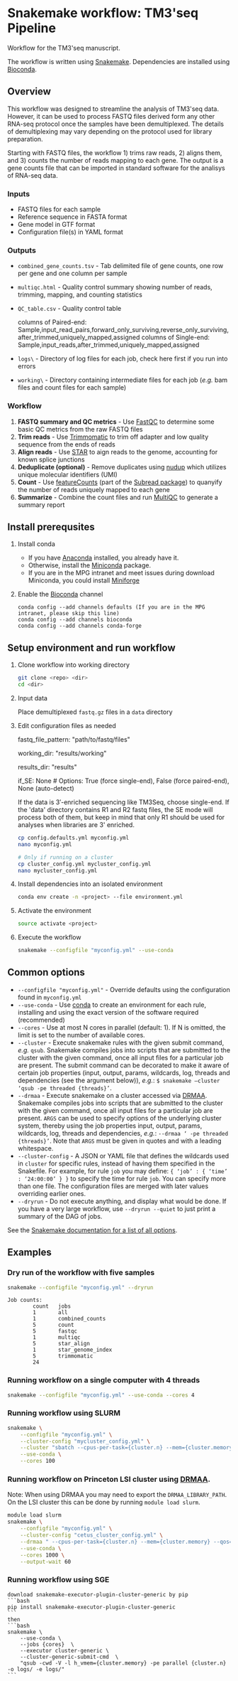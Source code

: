 # Snakemake workflow: TM3'seq Pipeline

Workflow for the TM3'seq manuscript.

The workflow is written using [Snakemake](https://snakemake.readthedocs.io/).
Dependencies are installed using [Bioconda](https://bioconda.github.io/).


## Overview

This workflow was designed to streamline the analysis of TM3'seq data. However, it can be used to process FASTQ files derived form any other RNA-seq protocol once the samples have been demultiplexed. The details of demultiplexing may vary depending on the protocol used for library preparation.

Starting with FASTQ files, the workflow 1) trims raw reads, 2) aligns them, and 3) counts the number of reads mapping to each gene. The output is a gene counts file that can be imported in standard software for the analisys of RNA-seq data.

### Inputs

*   FASTQ files for each sample
*   Reference sequence in FASTA format
*   Gene model in GTF format
*   Configuration file(s) in YAML format

### Outputs

*   `combined_gene_counts.tsv` - Tab delimited file of gene counts, one row per gene and one column per sample
*   `multiqc.html` - Quality control summary showing number of reads, trimming, mapping, and counting statistics
*   `QC_table.csv` - Quality control table
  
      columns of Paired-end: Sample,input_read_pairs,forward_only_surviving,reverse_only_surviving,after_trimmed,uniquely_mapped,assigned
      columns of Single-end: Sample,input_reads,after_trimmed,uniquely_mapped,assigned
*   `logs\` - Directory of log files for each job, check here first if you run into errors
*   `working\` - Directory containing intermediate files for each job (*e.g.* bam files and count files for each sample)

### Workflow

1.  **FASTQ summary and QC metrics** - Use [FastQC](https://www.bioinformatics.babraham.ac.uk/projects/fastqc/) to determine some basic QC metrics from the raw FASTQ files
2.  **Trim reads** - Use [Trimmomatic](http://www.usadellab.org/cms/?page=trimmomatic) to trim off adapter and low quality sequence from the ends of reads
3.  **Align reads** - Use [STAR](https://github.com/alexdobin/STAR) to aign reads to the genome, accounting for known splice junctions
4.  **Deduplicate (optional)** - Remove duplicates using [nudup](https://github.com/nugentechnologies/nudup) which utilizes unique molecular identifiers (UMI)
5.  **Count** - Use [featureCounts](http://bioinf.wehi.edu.au/featureCounts/) (part of the [Subread package](http://subread.sourceforge.net/)) to quanyify the number of reads uniquely mapped to each gene
6.  **Summarize** - Combine the count files and run [MultiQC](https://multiqc.info/) to generate a summary report


## Install prerequsites

1.  Install conda

    *   If you have [Anaconda](https://www.anaconda.com/distribution/) installed, you already have it.
    *   Otherwise, install the [Miniconda](https://conda.io/en/latest/miniconda.html) package.
    *   If you are in the MPG intranet and meet issues during download Miniconda, you could install [Miniforge](https://github.com/conda-forge/miniforge)
    
2.  Enable the [Bioconda](https://bioconda.github.io/#using-bioconda) channel

    ```
    conda config --add channels defaults (If you are in the MPG intranet, please skip this line)
    conda config --add channels bioconda
    conda config --add channels conda-forge
    ```

## Setup environment and run workflow

1.  Clone workflow into working directory

    ```bash
    git clone <repo> <dir>
    cd <dir>
    ```

2.  Input data

    Place demultiplexed `fastq.gz` files in a `data` directory

3.  Edit configuration files as needed
   
    fastq_file_pattern: "path/to/fastq/files"
    
    working_dir: "results/working"
    
    results_dir: "results"
    
    if_SE: None # Options: True (force single-end), False (force paired-end), None (auto-detect)
    
    If the data is 3′-enriched sequencing like TM3Seq, choose single-end. If the 'data' directory contains R1 and R2 fastq files, the SE mode will process both of them, but keep in mind that only R1 should be used for analyses when libraries are 3' enriched.
    
    ```bash
    cp config.defaults.yml myconfig.yml
    nano myconfig.yml
    
    # Only if running on a cluster
    cp cluster_config.yml mycluster_config.yml
    nano mycluster_config.yml
    ```

5.  Install dependencies into an isolated environment

    ```bash
    conda env create -n <project> --file environment.yml
    ```

6.  Activate the environment

    ```bash
    source activate <project>
    ```

7.  Execute the workflow

    ```bash
    snakemake --configfile "myconfig.yml" --use-conda 
    ```

## Common options

*   `--configfile "myconfig.yml"` - Override defaults using the configuration found in `myconfig.yml`
*   `--use-conda` - Use [conda]() to create an environment for each rule, installing and using the exact version of the software required (recommended)
*   `--cores` - Use at most N cores in parallel (default: 1). If N is omitted, the limit is set to the number of available cores.
*   `--cluster` - Execute snakemake rules with the given submit command, *e.g.* `qsub`. Snakemake compiles jobs into scripts that are submitted to the cluster with the given command, once all input files for a particular job are present. The submit command can be decorated to make it aware of certain job properties (input, output, params, wildcards, log, threads and dependencies (see the argument below)), *e.g.*: `$ snakemake –cluster ‘qsub -pe threaded {threads}’`.
*   `--drmaa` - Execute snakemake on a cluster accessed via [DRMAA](https://en.wikipedia.org/wiki/DRMAA). Snakemake compiles jobs into scripts that are submitted to the cluster with the given command, once all input files for a particular job are present. `ARGS` can be used to specify options of the underlying cluster system, thereby using the job properties input, output, params, wildcards, log, threads and dependencies, *e.g.*: `--drmaa ‘ -pe threaded {threads}’`. Note that `ARGS` must be given in quotes and with a leading whitespace.
*   `--cluster-config` - A JSON or YAML file that defines the wildcards used in `cluster` for specific rules, instead of having them specified in the Snakefile. For example, for rule `job` you may define: `{ ‘job’ : { ‘time’ : ‘24:00:00’ } }` to specify the time for rule `job`. You can specify more than one file. The configuration files are merged with later values overriding earlier ones.
*   `--dryrun` - Do not execute anything, and display what would be done. If you have a very large workflow, use `--dryrun --quiet` to just print a summary of the DAG of jobs.

See the [Snakemake documentation for a list of all options](https://snakemake.readthedocs.io/en/stable/executable.html#all-options).


## Examples 

### Dry run of the workflow with five samples

```bash
snakemake --configfile "myconfig.yml" --dryrun
``` 

```
Job counts:
        count   jobs
        1       all
        1       combined_counts
        5       count
        5       fastqc
        1       multiqc
        5       star_align
        1       star_genome_index
        5       trimmomatic
        24
```

### Running workflow on a single computer with 4 threads

```bash
snakemake --configfile "myconfig.yml" --use-conda --cores 4
``` 

### Running workflow using SLURM

```bash
snakemake \
    --configfile "myconfig.yml" \
    --cluster-config "mycluster_config.yml" \
    --cluster "sbatch --cpus-per-task={cluster.n} --mem={cluster.memory} --time={cluster.time}" \
    --use-conda \
    --cores 100
``` 

### Running workflow on Princeton LSI cluster using [DRMAA](https://en.wikipedia.org/wiki/DRMAA).

Note: When using DRMAA you may need to export the `DRMAA_LIBRARY_PATH`. 
On the LSI cluster this can be done by running `module load slurm`.

```bash
module load slurm
snakemake \
    --configfile "myconfig.yml" \
    --cluster-config "cetus_cluster_config.yml" \
    --drmaa " --cpus-per-task={cluster.n} --mem={cluster.memory} --qos={cluster.qos} --time={cluster.time}" \
    --use-conda \
    --cores 1000 \
    --output-wait 60
```
### Running workflow using SGE
   
    download snakemake-executor-plugin-cluster-generic by pip
    ```bash
    pip install snakemake-executor-plugin-cluster-generic
    ```
    then
    ```bash
    snakemake \
        --use-conda \
        --jobs {cores}  \
        --executor cluster-generic \
        --cluster-generic-submit-cmd  \
        "qsub -cwd -V -l h_vmem={cluster.memory} -pe parallel {cluster.n} -o logs/ -e logs/"
    ```
